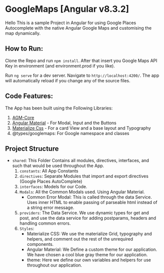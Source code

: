 # GoogleMaps [Angular v8.3.2]

Hello This is a sample Project in Angular for using Google Places Autocomplete with the native Angular Google Maps and customising the map dynamically.

## How to Run:

Clone the Repo and run `npm install`. After that insert you Google Maps API Key in environment (and environment.prod if you like).

Run `ng serve` for a dev server. Navigate to `http://localhost:4200/`. The app will automatically reload if you change any of the source files.

## Code Features:

The App has been built using the Following Libraries:

1.  [AGM-Core](https://angular-maps.com/)
2.  [Angular Material](https://material.angular.io/) - For Modal, Input and the Buttons
3.  [Materialize Css](https://materializecss.com/) - For a card View and a base layout and Typography
4.  @types/googlemaps: For Google namespace and classes

## Project Structure

- `shared`: This Folder Contains all modules, directives, interfaces, and such that would be used throughout the App.
  1. `constants`: All App Constants
  2. `directives`: Separate Modules that import and export directives (Google Places AutoComplete)
  3. `interfaces`: Models for our Code.
  4. `Modals`: All the Common Modals used. Using Angular Material.
     - Common Error Modal: This is called through the data Service. Uses inner HTML to enable passing of parseable html instead of a string error message.
  5. `providers`: The Data Service. We use dynamic types for get and post, and use the data service for adding postparams, headers and handling common errors.
  6. `Styles`:
     - Materialize CSS: We use the materialize Grid, typography and helpers, and comment out the rest of the unrequired components.
     - Angular Material: We Define a custom theme for our application. We have chosen a cool blue gray theme for our application.
     - theme: Here we define our own variables and helpers for use throughout our application.
